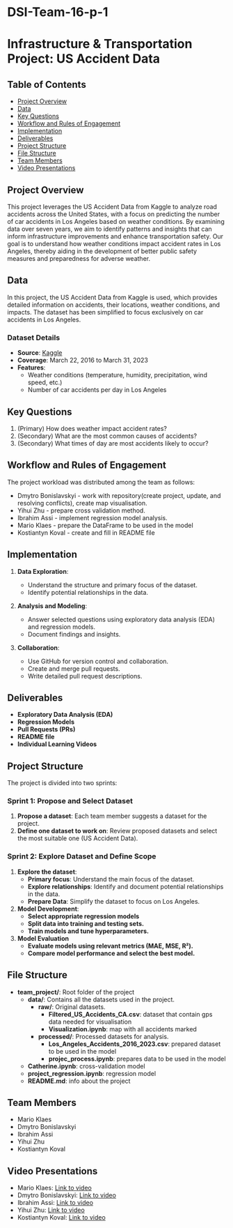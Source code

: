# DSI-Team-16-p-1
# Infrastructure & Transportation Project: US Accident Data

## Table of Contents
- [Project Overview](#project-overview)
- [Data](#data)
- [Key Questions](#key-questions)
- [Workflow and Rules of Engagement](#workflow-and-rules-of-engagement)
- [Implementation](#implementation)
- [Deliverables](#deliverables)
- [Project Structure](#project-structure)
- [File Structure](#file-structure)
- [Team Members](#team-members)
- [Video Presentations](#video-presentations)

## Project Overview
This project leverages the US Accident Data from Kaggle to analyze road accidents across the United States, with a focus on predicting the number of car accidents in Los Angeles based on weather conditions. By examining data over seven years, we aim to identify patterns and insights that can inform infrastructure improvements and enhance transportation safety. Our goal is to understand how weather conditions impact accident rates in Los Angeles, thereby aiding in the development of better public safety measures and preparedness for adverse weather.

## Data
In this project, the US Accident Data from Kaggle is used, which provides detailed information on accidents, their locations, weather conditions, and impacts. The dataset has been simplified to focus exclusively on car accidents in Los Angeles.

### Dataset Details
- **Source**: [Kaggle](https://www.kaggle.com/datasets/sobhanmoosavi/us-accidents?resource=download)
- **Coverage**: March 22, 2016 to March 31, 2023
- **Features**:
   - Weather conditions (temperature, humidity, precipitation, wind speed, etc.)
   - Number of car accidents per day in Los Angeles

## Key Questions
1. (Primary) How does weather impact accident rates?
2. (Secondary) What are the most common causes of accidents?
3. (Secondary) What times of day are most accidents likely to occur?

## Workflow and Rules of Engagement
The project workload was distributed among the team as follows:
- Dmytro Bonislavskyi - work with repository(create project, update, and resolving conflicts), create map visualisation.
- Yihui	Zhu - prepare cross validation method.
- Ibrahim Assi - implement regression model analysis.
- Mario	Klaes - prepare the DataFrame to be used in the model
- Kostiantyn Koval - create and fill in README file

## Implementation
1. **Data Exploration**:
   - Understand the structure and primary focus of the dataset.
   - Identify potential relationships in the data.

2. **Analysis and Modeling**:
   - Answer selected questions using exploratory data analysis (EDA) and regression models.
   - Document findings and insights.

3. **Collaboration**:
   - Use GitHub for version control and collaboration.
   - Create and merge pull requests.
   - Write detailed pull request descriptions.

## Deliverables
- **Exploratory Data Analysis (EDA)**
- **Regression Models**
- **Pull Requests (PRs)**
- **README file**
- **Individual Learning Videos**

## Project Structure
The project is divided into two sprints:

### Sprint 1: Propose and Select Dataset
1. **Propose a dataset**: Each team member suggests a dataset for the project.
2. **Define one dataset to work on**: Review proposed datasets and select the most suitable one (US Accident Data).

### Sprint 2: Explore Dataset and Define Scope
1. **Explore the dataset**:
   - **Primary focus**: Understand the main focus of the dataset.
   - **Explore relationships**: Identify and document potential relationships in the data.
   - **Prepare Data**: Simplify the dataset to focus on Los Angeles.
2. **Model Development**:
   - **Select appropriate regression models**
   - **Split data into training and testing sets.**
   - **Train models and tune hyperparameters.**
3. **Model Evaluation**
   - **Evaluate models using relevant metrics (MAE, MSE, R²).**
   - **Compare model performance and select the best model.**

## File Structure

- **team_project/**: Root folder of the project
  - **data/**: Contains all the datasets used in the project.
    - **raw/**: Original datasets.
      - **Filtered_US_Accidents_CA.csv**: dataset that contain gps data needed for visualisation
      - **Visualization.ipynb**: map with all accidents marked
    - **processed/**: Processed datasets for analysis.
      - **Los_Angeles_Accidents_2016_2023.csv**: prepared dataset to be used in the model 
      - **projec_process.ipynb**: prepares data to be used in the model
  - **Catherine.ipynb**: cross-validation model
  - **project_regression.ipynb**: regression model
  - **README.md**: info about the project

## Team Members
- Mario	Klaes	
- Dmytro Bonislavskyi	
- Ibrahim Assi	
- Yihui	Zhu	
- Kostiantyn Koval	

## Video Presentations
- Mario	Klaes: [Link to video](https://drive.google.com/drive/folders/18qlROMeoctgqyvcRID3QZaMIwwFjAdy4?usp=sharing)
- Dmytro Bonislavskyi: [Link to video](https://drive.google.com/file/d/1uyA7UrDtwuNZbuEx5-96M27VAoFoDW22/view?usp=sharing)
- Ibrahim Assi: [Link to video](https://drive.google.com/file/d/19pSBsEf6iRjc8oyOMNAnHxtT83Qh0z1J/view?usp=sharing)
- Yihui	Zhu: [Link to video](https://drive.google.com/file/d/11Q5KD9LheuuaCGjciBFDE_aBw0QwuNl2/view?usp=sharing)
- Kostiantyn Koval: [Link to video]()